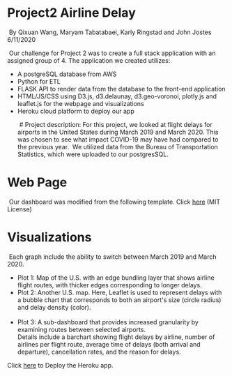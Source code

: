# Project2 Airline Delay
​
By Qixuan Wang, Maryam Tabatabaei, Karly Ringstad and John Jostes 6/11/2020 <p>
​
  Our challenge for Project 2 was to create a full stack application with an assigned group of 4.
The application we created utilizes:
* A postgreSQL database from AWS
* Python for ETL 
* FLASK API to render data from the database to the front-end application
* HTML/JS/CSS using D3.js, d3.delaunay, d3.geo-voronoi, plotly.js and leaflet.js for the webpage and visualizations
* Heroku cloud platform to deploy our app <p>
​
​# Project description:
  For this project, we looked at flight delays for airports in the United States during March 2019 and March 2020. 
This was chosen to see what impact COVID-19 may have had compared to the previous year.
​
  We utilized data from the Bureau of Transportation Statistics, which were uploaded to our postgresSQL.
​
# Web Page
​
  Our dashboard was modified from the following template. Click [here](https://startbootstrap.com/themes/grayscale/)  (MIT License)
​
# Visualizations
​
Each graph include the ability to switch between March 2019 and March 2020. <p>
* Plot 1: Map of the U.S. with an edge bundling layer that shows airline flight routes, with thicker edges corresponding to longer delays.
​
* Plot 2: Another U.S. map. Here, Leaflet is used to represent delays with a bubble chart that corresponds to both an airport's size (circle radius) and delay density (color). <br/>
​
* Plot 3: A sub-dashboard that provides increased granularity by examining routes between selected airports. <br/>
Details include a barchart showing flight delays by airline, number of airlines per flight route, average time of delays (both arrival and departure), cancellation rates, and the reason for delays. 
  
Click [here](https://flight-delay-2020.herokuapp.com/) to Deploy the Heroku app.

